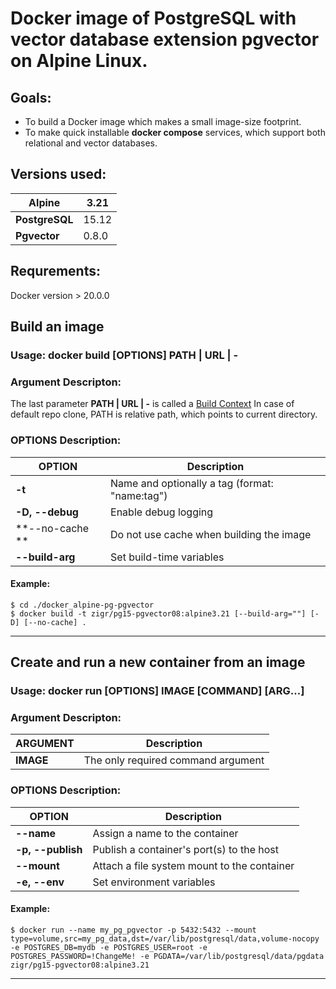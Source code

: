 # Docker image of PostgreSQL with vector database extension **pgvector** on Alpine Linux. 

## Goals:

- To build a Docker image which makes a small image-size footprint.
- To make quick installable **docker compose** services, which support both relational and vector databases.

## Versions used:

| **Alpine**     | 3.21  |
|----------------|-------|
| **PostgreSQL** | 15.12 |
| **Pgvector**   | 0.8.0 |

## Requrements:

Docker version > 20.0.0

## Build an image

### Usage:  docker build [OPTIONS] PATH | URL | -

### Argument Descripton:

The last parameter **PATH | URL | -**  is called a  [Build Context](https://docs.docker.com/build/concepts/context/)
In case of default repo clone, PATH is relative path, which points to current directory.

### OPTIONS Description:

 **OPTION**       | Description                                    
-----------------|------------------------------------------------
 **-t**          | Name and optionally a tag (format: "name:tag") 
 **-D, --debug** | Enable debug logging                           
 **--no-cache ** | Do not use cache when building the image       
 **--build-arg** | Set build-time variables                       

#### Example:

```shell
$ cd ./docker_alpine-pg-pgvector
$ docker build -t zigr/pg15-pgvector08:alpine3.21 [--build-arg=""] [-D] [--no-cache] .
```
----
## Create and run a new container from an image

### Usage:  docker run [OPTIONS] IMAGE [COMMAND] [ARG...]

### Argument Descripton:

 **ARGUMENT** | Description                        
--------------|------------------------------------
 **IMAGE**    | The only required command argument 


### OPTIONS Description:

 **OPTION**        | Description                                 
-------------------|---------------------------------------------
 **--name**        | Assign a name to the container              
 **-p, --publish** | Publish a container's port(s) to the host   
 **--mount**       | Attach a file system mount to the container 
 **-e, --env**     | Set environment variables                   

#### Example:

```shell
$ docker run --name my_pg_pgvector -p 5432:5432 --mount type=volume,src=my_pg_data,dst=/var/lib/postgresql/data,volume-nocopy -e POSTGRES_DB=mydb -e POSTGRES_USER=root -e POSTGRES_PASSWORD=!ChangeMe! -e PGDATA=/var/lib/postgresql/data/pgdata zigr/pg15-pgvector08:alpine3.21
```

---